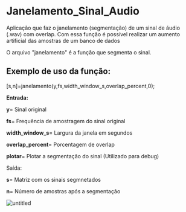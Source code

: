 # Janelamento_Sinal_Audio
Aplicação que faz o janelamento (segmentação) de um sinal de áudio (.wav) com overlap. Com essa função é possível realizar um aumento artificial das amostras de um banco de dados

O arquivo "janelamento" é a função que segmenta o sinal.

## Exemplo de uso da função:

[s,n]=janelamento(y,fs,width_window_s,overlap_percent,0);

**Entrada:**

**y**= Sinal original

**fs**= Frequência de amostragem do sinal original

**width_window_s**= Largura da janela em segundos 

**overlap_percent**= Porcentagem de overlap

**plotar**= Plotar a segmentação do sinal (Utilizado para debug)


Saída:

**s**= Matriz com os sinais segmnetados 

**n**= Número de amostras após a segmentação

![untitled](https://github.com/lucasTeoSan/Janelamento_Sinal_Audio/assets/34036704/4fd8178c-98ab-441b-99fc-71c27ea8dee2)
